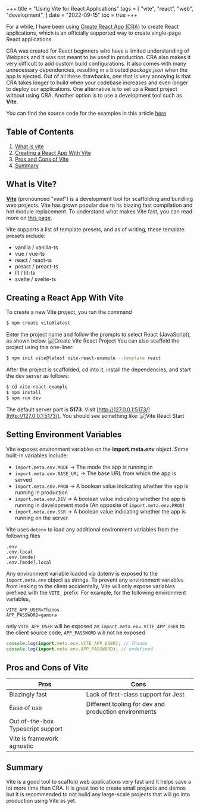 +++
title = "Using Vite for React Applications"
tags = [
    "vite",
    "react",
    "web",
    "development",
]
date = "2022-09-15"
toc = true
+++

For a while, I have been using [Create React App (CRA)](https://reactjs.org/docs/create-a-new-react-app.html#create-react-app) to create React applications, which is an officially supported way to create single-page React applications. 

CRA was created for React beginners who have a limited understanding of Webpack and it was not meant to be used in production. CRA also makes it very difficult to add custom build configurations. It also comes with many unnecessary dependencies, resulting in a bloated *package.json* when the app is ejected. Out of all these drawbacks, one that is very annoying is that CRA takes longer to build when your codebase increases and even longer to deploy our applications. One alternative is to set up a React project without using CRA. Another option is to use a development tool such as **Vite**.

You can find the source code for the examples in this article [here](https://github.com/Thwani47/blog-code/tree/main/vite-react-example)
## Table of Contents
1. [What is vite](#what-is-vite)
2. [Creating a React App With Vite](#creating-a-react-app-with-vite)
3. [Pros and Cons of Vite](#pros-and-cons-of-vite)
4. [Summary](#summary)

## What is Vite?
**[Vite](https://vitejs.dev/)** (pronounced "*veet*") is a development tool for scaffolding and bundling web projects. Vite has grown popular due to its blazing fast compilation and hot module replacement. To understand what makes Vite fast, you can read more on [this page](https://vitejs.dev/guide/why.html).

Vite supports a list of template presets, and as of writing, these template presets include:
- vanilla / vanilla-ts
- vue / vue-ts
- react / react-ts
- preact / preact-ts
- lit / lit-ts
- svelte / svelte-ts

## Creating a React App With Vite
To create a new Vite project, you run the command
```bash
$ npm create vite@latest
```
Enter the project name and follow the prompts to select React (JavaScript), as shown below. ![Create Vite React Project](/posts/create-vite-react-project.PNG)
You can also scaffold the project using this one-liner:
```bash
$ npm init vite@latest vite-react-example --template react
```

After the project is scaffolded, cd into it, install the dependencies, and start the dev server as follows:
```bash
$ cd vite-react-example
$ npm install
$ npm run dev
```
The default server port is **5173**. Visit [http://127.0.0.1:5173/](http://127.0.0.1:5173/). You should see something like:
![Vite React Start](/posts/vite-react-home-page.png)

## Setting Environment Variables
Vite exposes environment variables on the **import.meta.env** object. Some built-in variables include:
- `import.meta.env.MODE` &rarr; The mode the app is running in
- `import.meta.env.BASE_URL` &rarr; The base URL from which the app is served
- `import.meta.env.PROD` &rarr; A boolean value indicating whether the app is running in production
- `import.meta.env.DEV` &rarr; A boolean value indicating whether the app is running in development mode (An opposite of `import.meta.env.PROD`)
- `import.meta.env.SSR` &rarr; A boolean value indicating whether the app is running on the server

Vite uses `dotenv` to load any additional environment variables from the following files
```
.env
.env.local
.env.[mode]
.env.[mode].local
```
Any environment variable loaded via dotenv is exposed to the `import.meta.env` object as strings. To prevent any environment variables from leaking to the client accidentally, Vite will only expose variables prefixed with the `VITE_` prefix. For example, for the following environment variables, 
```
VITE_APP_USER=Thanos
APP_PASSWORD=gamora
```
only `VITE_APP_USER` will be exposed as `import.meta.env.VITE_APP_USER` to the client source code, `APP_PASSWORD` will not be exposed
```javascript
console.log(import.meta.env.VITE_APP_USER); // Thanos
console.log(import.meta.env.APP_PASSWORD); // undefined
```

## Pros and Cons of Vite
| Pros | Cons |
| - | - |
| Blazingly fast | Lack of first-class support for Jest |
| Ease of use | Different tooling for dev and production environments |
|Out of-the-box Typescript support | |
| Vite is framework agnostic | | 

## Summary
Vite is a good tool to scaffold web applications very fast and it helps save a lot more time than CRA. It is great too to create small projects and demos but it is recommended to not build any large-scale projects that will go into production using Vite as yet.